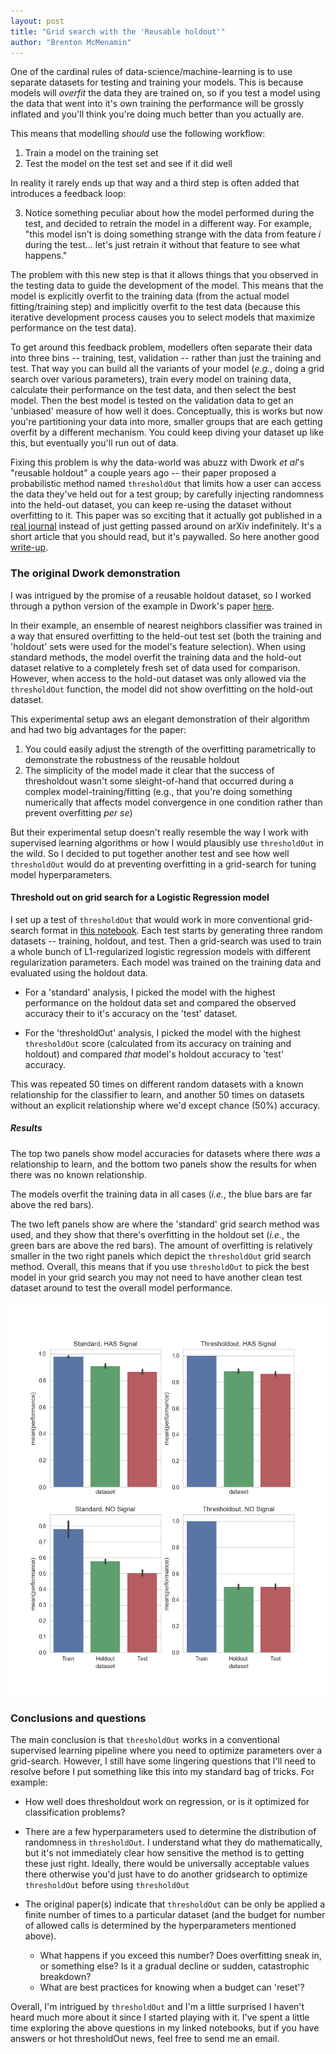 ```yaml
---
layout: post
title: "Grid search with the 'Reusable holdout'"
author: "Brenton McMenamin"
---
```

 
One of the cardinal rules of data-science/machine-learning is to use separate datasets for testing and training your models. This is because models will _overfit_ the data they are trained on, so if you test a model using the data that went into it's own training the performance will be grossly inflated and you'll think you're doing much better than you actually are.
 
This means that modelling *should* use the following workflow:
 
1. Train a model on the training set
2. Test the model on the test set and see if it did well
 
In reality it rarely ends up that way and a third step is often added that  introduces a feedback loop:
 
3. Notice something peculiar about how the model performed during the test, and decided to retrain the model in a different way. For example, "this model isn't is doing something strange with the data from feature _i_ during the test... let's just retrain it without that feature to see what happens."
 
The problem with this new step is that it allows things that you observed in the testing data to guide the development of the model. This means that the model is explicitly overfit to the training data (from the actual model fitting/training step) and implicitly overfit to the test data (because this iterative development process causes you to select models that maximize performance on the test data).
 
To get around this feedback problem, modellers often separate their data into three bins -- training, test, validation -- rather than just the training and test. That way you can build all the variants of your model (*e.g.*, doing a grid search over various parameters), train every model on training data, calculate their performance on the test data, and then select the best model. Then the best model is tested on the validation data to get an 'unbiased' measure of how well it does. Conceptually, this is works but now you're partitioning your data into more, smaller groups that are each getting overfit by a different mechanism. You could keep diving your dataset up like this, but eventually you'll run out of data.
 
Fixing this problem is why the data-world was abuzz with Dwork *et al*'s "reusable holdout" a couple years ago -- their paper proposed a probabilistic method named `thresholdOut` that limits how a user can access the data they've held out for a test group; by carefully injecting randomness into the held-out dataset, you can keep re-using the dataset without overfitting to it. This paper was so exciting that it actually got published in a [real journal](http://science.sciencemag.org/content/349/6248/636) instead of just getting passed around on arXiv indefinitely. It's a short article that you should read, but it's paywalled. So here another good [write-up](https://research.googleblog.com/2015/08/the-reusable-holdout-preserving.html).
 
### The original Dwork demonstration
 
I was intrigued by the promise of a reusable holdout dataset, so I worked through a python version of the example in Dwork's paper [here](https://github.com/bmcmenamin/thresholdOut-explorations/blob/master/original_method/Threshold%20out%20demos%20--%20Dwork's%20original%20method.ipynb).
 
In their example, an ensemble of nearest neighbors classifier was trained in a way that ensured overfitting to the held-out test set (both the training and 'holdout' sets were used for the model's feature selection). When using standard methods, the model overfit the training data and the hold-out dataset relative to a completely fresh set of data used for comparison. However, when access to the hold-out dataset was only allowed via the `thresholdOut` function, the model did not show overfitting on the hold-out dataset. 
 
This experimental setup aws an elegant demonstration of their algorithm and had two big advantages for the paper:
1. You could easily adjust the strength of the overfitting parametrically to demonstrate the robustness of the reusable holdout
2. The simplicity of the model made it clear that the success of thresholdout wasn't  some sleight-of-hand that occurred during a complex model-training/fitting (e.g., that you're doing something numerically that affects model convergence in one condition rather than prevent overfitting *per se*)
 
But their experimental setup doesn't really resemble the way I work with supervised learning algorithms or how I would plausibly use `thresholdOut` in the wild. So I decided to put together another test and see how well `thresholdOut` would do at preventing overfitting in a grid-search for tuning model hyperparameters.
 
 
#### Threshold out on grid search for a Logistic Regression model
 
 
I set up a test of `thresholdOut` that would work in more conventional grid-search format in [this notebook](https://github.com/bmcmenamin/thresholdOut-explorations/blob/master/Threshold%20out%20demos%20--%20tuning%20parameters%20for%20linear%20regression.ipynb). Each test starts by generating three random datasets -- training, holdout, and test. Then a grid-search was used to train a whole bunch of L1-regularized logistic regression models with different regularization parameters. Each model was trained on the training data and evaluated using the holdout data.
 
* For a 'standard' analysis, I picked the model with the highest performance on the holdout data set and compared the observed accuracy their to it's accuracy on the 'test' dataset.
 
* For the 'thresholdOut' analysis, I picked the model with the highest `thresholdOut` score (calculated from its accuracy on training and holdout) and compared _that_ model's holdout accuracy to 'test' accuracy.
 
This was repeated 50 times on different random datasets with a known relationship for the classifier to learn, and another 50 times on datasets without an explicit relationship where we'd except chance (50%) accuracy.
 
##### Results
 
The top two panels show model accuracies for datasets where there *was* a relationship to learn, and the bottom two panels show the results for when there was no known relationship.
 
 
The models overfit the training data in all cases (*i.e.*, the blue bars are far above the red bars).
 
The two left panels show are where the 'standard' grid search method was used, and they show that there's overfitting in the holdout set (*i.e.*, the green bars are above the red bars). The amount of overfitting is relatively smaller in the two right panels which depict the `thresholdOut` grid search method. Overall, this means that if you use `thresholdOut` to pick the best model in your grid search you may not need to have another clean test dataset around to test the overall model performance.
 
 
<img src="/figs/dwork/thresholdOut_classifier_results.png" width="600">
 
### Conclusions and questions
 
The main conclusion is that `thresholdOut` works in a conventional supervised learning pipeline where you need to optimize parameters over a grid-search. However, I still have some lingering questions that I'll need to resolve before I put something like this into my standard bag of tricks. For example:
  
* How well does thresholdout work on regression, or is it optimized for classification problems?
 
* There are a few hyperparameters used to determine the distribution of randomness in `thresholdOut`. I understand what they do mathematically, but it's not immediately clear how sensitive the method is to getting these just right. Ideally, there would be universally acceptable values there otherwise you'd just have to do another gridsearch to optimize `thresholdOut` before using `thresholdOut`
 
* The original paper(s) indicate that `thresholdOut` can be only be applied a finite number of times to a particular dataset (and the budget for number of allowed calls is determined by the hyperparameters mentioned above).
    * What happens if you exceed this number? Does overfitting sneak in, or something else? Is it a gradual decline or sudden, catastrophic breakdown?
    * What are best practices for knowing when a budget can 'reset'?
 
Overall, I'm intrigued by `thresholdOut` and I'm a little surprised I haven't heard much more about it since I started playing with it. I've spent a little time exploring the above questions in my linked notebooks, but if you have answers or hot thresholdOut news, feel free to send me an email.